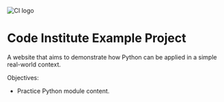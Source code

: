 ![CI logo](https://codeinstitute.s3.amazonaws.com/fullstack/ci_logo_small.png)

# Code Institute Example Project

A website that aims to demonstrate how Python can be applied in a simple real-world context.

Objectives:
- Practice Python module content.
